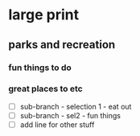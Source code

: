 # large print

## parks and recreation

### fun things to do

### great places to etc

- [ ] sub-branch - selection 1 - eat out
- [ ] sub-branch - sel2 - fun things
- [ ] add line for other stuff
